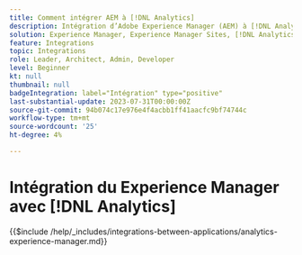 ```yaml
---
title: Comment intégrer AEM à [!DNL Analytics]
description: Intégration d’Adobe Experience Manager (AEM) à [!DNL Analytics] pour suivre et analyser le comportement des utilisateurs sur votre site web.
solution: Experience Manager, Experience Manager Sites, [!DNL Analytics]
feature: Integrations
topic: Integrations
role: Leader, Architect, Admin, Developer
level: Beginner
kt: null
thumbnail: null
badgeIntegration: label="Intégration" type="positive"
last-substantial-update: 2023-07-31T00:00:00Z
source-git-commit: 94b074c17e976e4f4acbb1ff41aacfc9bf74744c
workflow-type: tm+mt
source-wordcount: '25'
ht-degree: 4%

---
```



# Intégration du Experience Manager avec [!DNL Analytics]

{{$include /help/_includes/integrations-between-applications/analytics-experience-manager.md}}
